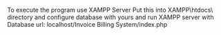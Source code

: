 To execute the program use XAMPP Server
Put this into XAMPP\htdocs\ directory and configure database with yours
and run XAMPP server with Database
url: localhost/Invoice Billing System/index.php
